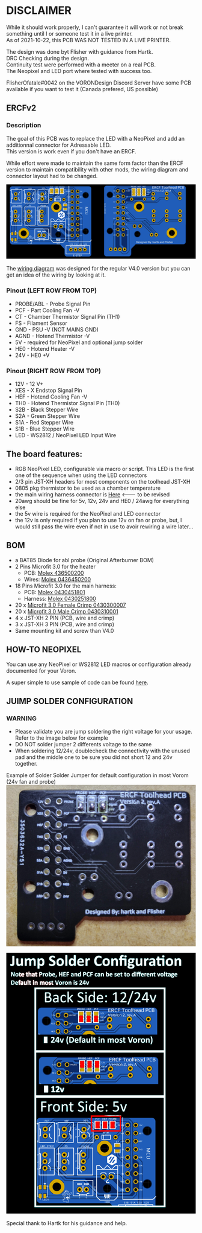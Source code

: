 # DISCLAIMER #
While it should work properly, I can't guarantee it will work or not break something until I or someone test it in a live printer.  
As of 2021-10-22, this PCB WAS NOT TESTED IN A LIVE PRINTER.

The design was done byt Flisher with guidance from Hartk.  
DRC Checking during the design.  
Continuity test were performed with a meeter on a real PCB.  
The Neopixel and LED port where tested with success too.  


FlisherOfatale#0042 on the VORONDesign Discord Server have some PCB available if you want to test it (Canada prefered, US possible)

## ERCFv2 ##
### Description ###
The goal of this PCB was to replace the LED with a NeoPixel and add an additionnal connector for Adressable LED.  
This version is work even if you don't have an ERCF.  

While effort were made to maintain the same form factor than the ERCF version to maintain compatibility with other mods, the wiring diagram and connector layout had to be changed.  

![PCB](../../Images/ERCFv2/1.png)

The [wiring diagram](../Images/Rev3.2/wiringDiagram.png) was designed for the regular V4.0 version but you can get an idea of the wiring by looking at it.
 
### Pinout (LEFT ROW FROM TOP)
* PROBE/ABL  - Probe Signal Pin
* PCF  - Part Cooling Fan -V
* CT   - Chamber Thermistor Signal Pin (TH1)
* FS  - Filament Sensor
* GND  - PSU -V (NOT MAINS GND)
* AGND - Hotend Thermistor -V
* 5V   - required for NeoPixel and optional jump solder
* HE0  - Hotend Heater -V    
* 24V  - HE0 +V 

### Pinout (RIGHT ROW FROM TOP)
* 12V - 12 V+
* XES  - X Endstop Signal Pin    
* HEF  - Hotend Cooling Fan -V
* TH0  - Hotend Thermistor Signal Pin (TH0)
* S2B  - Black Stepper Wire 
* S2A  - Green Stepper Wire
* S1A  - Red Stepper Wire
* S1B  - Blue Stepper Wire
* LED  - WS2812 / NeoPixel LED Input Wire
     
     
## The board features: ##
 - RGB NeoPixel LED, configurable via macro or script.  This LED is the first one of the sequence when using the LED connectors
 - 2/3 pin JST-XH headers for most components on the toolhead JST-XH
 - 0805 pkg thermistor to be used as a chamber temperature 
 - the main wiring harness connector is [Here](https://www.molex.com/molex/products/part-detail/crimp_housings/430451801) <--- to be revised
 - 20awg should be fine for 5v, 12v, 24v and HE0 / 24awg for everything else 
 - the 5v wire is required for the NeoPixel and LED connector
 - the 12v is only required if you plan to use 12v on fan or probe, but, I would still pass the wire even if not in use to avoir rewiring a wire later...
 

## BOM ##
* a BAT85 Diode for abl probe (Original Afterburner BOM)
* 2 Pins Microfit 3.0 for the heater
   * PCB: [Molex 436500200](https://www.digikey.ca/en/products/detail/molex/0436500200/268989)
   * Wires: [Molex 0436450200](https://www.digikey.ca/en/products/detail/molex/0436450200/268974)
* 18 Pins Microfit 3.0 for the main harness: 
   * PCB: [Molex 0430451801](https://www.digikey.ca/en/products/detail/molex/0430451801/3310258?4)
   * Harness: [Molex 0430251800](https://www.digikey.ca/en/products/detail/molex/0430251800/531407)
* 20 x [Microfit 3.0 Female Crimp 0430300007](https://www.digikey.ca/en/products/detail/molex/0430300007/252479)
* 20 x [Microfit 3.0 Male Crimp 0430310001](https://www.digikey.ca/en/products/detail/molex/0430310001/467798)
* 4 x JST-XH 2 PIN (PCB, wire and crimp)
* 3 x JST-XH 3 PIN (PCB, wire and crimp)
* Same mounting kit and screw than V4.0


## HOW-TO NEOPIXEL ##
You can use any NeoPixel or WS2812 LED macros or configuration already documented for your Voron.

A super simple to use sample of code can be found [here](https://github.com/hartk1213/DoomConfig/blob/master/led.cfg).

## JUIMP SOLDER CONFIGURATION
### WARNING ###
* Please validate you are jump soldering the right voltage for your usage.  Refer to the image below for example
* DO NOT solder jumper 2 differents voltage to the same 
* When soldering 12/24v, doublecheck the connectivity with the unused pad and the middle one to be sure you did not short 12 and 24v together.
 

Example of Solder Solder Jumper for default configuration in most Vorom (24v fan and probe)
![PCB](../../Images/ERCFv2/solderjumper.png)

![Instruction](../../Images/ERCFv2/solderjumper-example.png)

Special thank to Hartk for his guidance and help.
